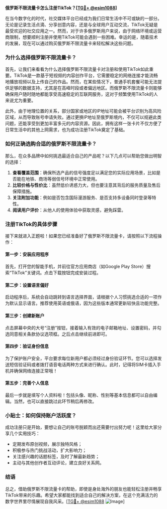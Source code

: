 **俄罗斯不限流量卡怎么注册TikTok？[[TG💪+ @esim1088](https://t.me/s/esim1088)]**

在当今数字化的时代，社交媒体平台已经成为我们日常生活中不可或缺的一部分。无论是记录生活点滴、分享创意内容，还是与全球用户互动交流，TikTok无疑是最受欢迎的社交应用之一。然而，对于许多俄罗斯用户来说，由于网络环境或运营商限制，想要顺利注册并使用TikTok可能会遇到一些困难。幸运的是，随着技术的发展，现在可以通过购买俄罗斯不限流量卡来轻松解决这些问题。

### **为什么选择俄罗斯不限流量卡？**

首先，让我们来看看为什么选择俄罗斯不限流量卡对注册和使用TikTok如此重要。TikTok是一款基于短视频的内容创作平台，它需要稳定的网络连接才能流畅地播放视频以及上传自己的作品。然而，在某些情况下，普通手机套餐可能无法提供足够的数据支持，尤其是在高峰时段或者偏远地区。而俄罗斯不限流量卡则能够确保用户随时随地都能享受高速稳定的互联网服务，这对于频繁使用TikTok的人来说尤为重要。

此外，由于地理位置的关系，部分国家或地区的IP地址可能会被平台识别为高风险区域，从而导致账号申请失败。通过更换IP地址至俄罗斯境内，不仅可以规避此类问题，还能享受到更加丰富多元的内容资源。因此，拥有这样一张卡片不仅方便了日常生活中的其他上网需求，也为成功注册TikTok奠定了基础。

### **如何正确选购合适的俄罗斯不限流量卡？**

那么，在众多品牌中如何挑选最适合自己的产品呢？以下几点可以帮助您做出明智的选择：

1. **查看覆盖范围**：确保所选产品的信号强度足以满足您的实际应用场景，比如是否能在地铁、商场等弱信号环境中正常使用。
2. **比较价格与性价比**：虽然低价诱惑力大，但也要注意其背后的服务质量及售后保障措施。
3. **关注附加功能**：例如是否包含国际漫游服务、是否支持多设备同时登录等特性。
4. **阅读用户评价**：从他人的使用体验中获取灵感，避免踩雷。

### **注册TikTok的具体步骤**

接下来就进入正题啦！如果您已经准备好了俄罗斯不限流量卡，请按照以下流程操作：

#### **第一步：安装应用程序**
首先，打开您的智能手机，并前往官方应用商店（如Google Play Store）搜索“TikTok”关键词。点击下载按钮完成安装过程。

#### **第二步：设置语言偏好**
启动程序后，系统会自动跳转到语言选择界面，请根据个人习惯挑选合适的一项作为默认显示语言。推荐使用英语或俄语，因为这些版本通常更新较快且功能完整。

#### **第三步：创建新账户**
点击屏幕中央的大号“注册”按钮，接着输入有效的电子邮箱地址、设置密码，并勾选同意相关条款协议选项框。之后点击继续前进即可。

#### **第四步：验证身份信息**
为了保护账户安全，平台要求每位新用户都必须经过身份验证环节。您可以选择发送短信验证码或者拨打语音电话两种方式来进行确认。此时，记得将SIM卡插入手机并确保网络连接正常哦！

#### **第五步：完善个人信息**
最后一步就是填写个人资料啦！包括头像、昵称、性别等基本信息都可以自由编辑。当然，也可以直接跳过此环节稍后再修改。

### **小贴士：如何保持账户活跃度？**

成功注册只是开始，要想让自己的账号脱颖而出还需要付出努力呢！这里给大家分享几个实用技巧：
- 定期发布原创视频，展示独特风格；
- 积极参与热门挑战活动，扩大影响力；
- 关注感兴趣的话题标签，及时了解最新趋势；
- 主动与其他创作者互动评论，建立良好关系网。

### **结语**

总之，借助俄罗斯不限流量卡的帮助，即使是身处海外的朋友也能轻松注册并畅享TikTok带来的乐趣。希望大家都能找到适合自己的解决方案，在这个充满活力的数字世界里尽情展现自我风采。[[TG💪+ @esim1088](https://t.me/s/esim1088) ![Image](https://i.postimg.cc/4NQfJmqS/Snipaste-2025-05-13-00-14-12.png)]